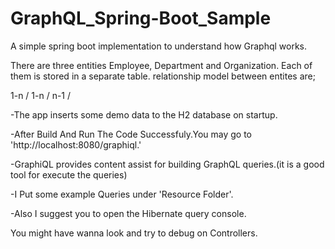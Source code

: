 # GraphQL_Spring-Boot_Sample

A simple spring boot implementation to understand how Graphql works.

There are three entities Employee, Department and Organization. Each of them is stored in a separate table. relationship model between entites are;

1-n / 
1-n /
n-1 /

-The app inserts some demo data to the H2 database on startup.

-After Build And Run The Code Successfuly.You may go to 'http://localhost:8080/graphiql.' 

-GraphiQL provides content assist for building GraphQL queries.(it is a good tool for execute the queries)

-I Put some example Queries under 'Resource Folder'.

-Also I suggest you to open the Hibernate query console.

You might have wanna look and try to debug on Controllers.
